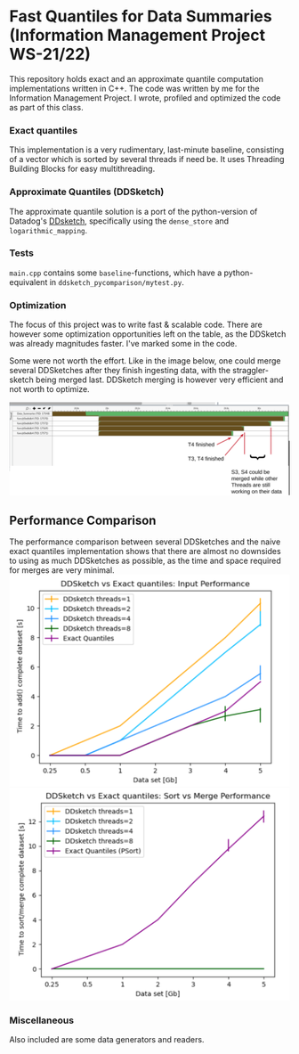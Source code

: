 # Fast Quantiles for Data Summaries (Information Management Project WS-21/22)

This repository holds exact and an approximate quantile computation implementations written in C++.
The code was written by me for the Information Management Project.
I wrote, profiled and optimized the code as part of this class.
### Exact quantiles
This implementation is a very rudimentary, last-minute baseline, consisting of a vector which is sorted by several threads if need be.
It uses Threading Building Blocks for easy multithreading.
### Approximate Quantiles (DDSketch)
The approximate quantile solution is a port of the python-version of Datadog's [DDsketch](https://github.com/DataDog/sketches-py), 
specifically using the `dense_store` and `logarithmic_mapping`.

### Tests
`main.cpp` contains some `baseline`-functions, which have a python-equivalent in `ddsketch_pycomparison/mytest.py`.
### Optimization
The focus of this project was to write fast & scalable code.
There are however some optimization opportunities left on the table, as the DDSketch was already magnitudes faster.
I've marked some in the code.

Some were not worth the effort. Like in the image below, one could merge several DDSketches after they finish ingesting data, with the straggler-sketch being merged last.
DDSketch merging is however very efficient and not worth to optimize.

![profiling](img/performance_opportunities.png)


## Performance Comparison
The performance comparison between several DDSketches and the naive exact quantiles implementation shows that there are almost no downsides to using as much DDSketches as possible, as the time and space required for merges are very minimal.
![ingest](img/ingest_performance.png)
![sort_merge](img/sort_merge.png)

### Miscellaneous
Also included are some data generators and readers.
